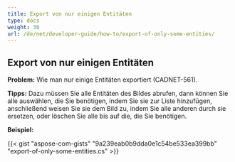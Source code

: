 ```yaml
---
title: Export von nur einigen Entitäten
type: docs
weight: 30
url: /de/net/developer-guide/how-to/export-of-only-some-entities/
---
```


## **Export von nur einigen Entitäten**

**Problem:** Wie man nur einige Entitäten exportiert (CADNET-561).

**Tipps:** Dazu müssen Sie alle Entitäten des Bildes abrufen, dann können Sie alle auswählen, die Sie benötigen, indem Sie sie zur Liste hinzufügen, anschließend weisen Sie sie dem Bild zu, indem Sie alle anderen durch sie ersetzen, oder löschen Sie alle bis auf die, die Sie benötigen.

**Beispiel:**

{{< gist "aspose-com-gists" "9a239eab0b9dda0e1c54be533ea399bb" "export-of-only-some-entities.cs" >}}
